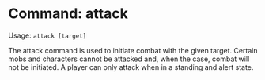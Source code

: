# Command: attack
Usage: `attack [target]`

The attack command is used to initiate combat with the given target. Certain
mobs and characters cannot be attacked and, when the case, combat will not be
initiated. A player can only attack when in a standing and alert state.

